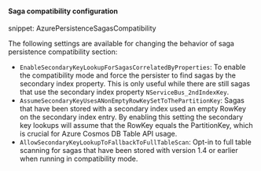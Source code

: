 #### Saga compatibility configuration

snippet: AzurePersistenceSagasCompatibility

The following settings are available for changing the behavior of saga persistence compatibility section:

 * `EnableSecondaryKeyLookupForSagasCorrelatedByProperties`: To enable the compatibility mode and force the persister to find sagas by the secondary index property. This is only useful while there are still sagas that use the secondary index property `NServiceBus_2ndIndexKey`.
 * `AssumeSecondaryKeyUsesANonEmptyRowKeySetToThePartitionKey`: Sagas that have been stored with a secondary index used an empty RowKey on the secondary index entry. By enabling this setting the secondary key lookups will assume that the RowKey equals the PartitionKey, which is crucial for Azure Cosmos DB Table API usage.
 * `AllowSecondaryKeyLookupToFallbackToFullTableScan`: Opt-in to full table scanning for sagas that have been stored with version 1.4 or earlier when running in compatibility mode.

